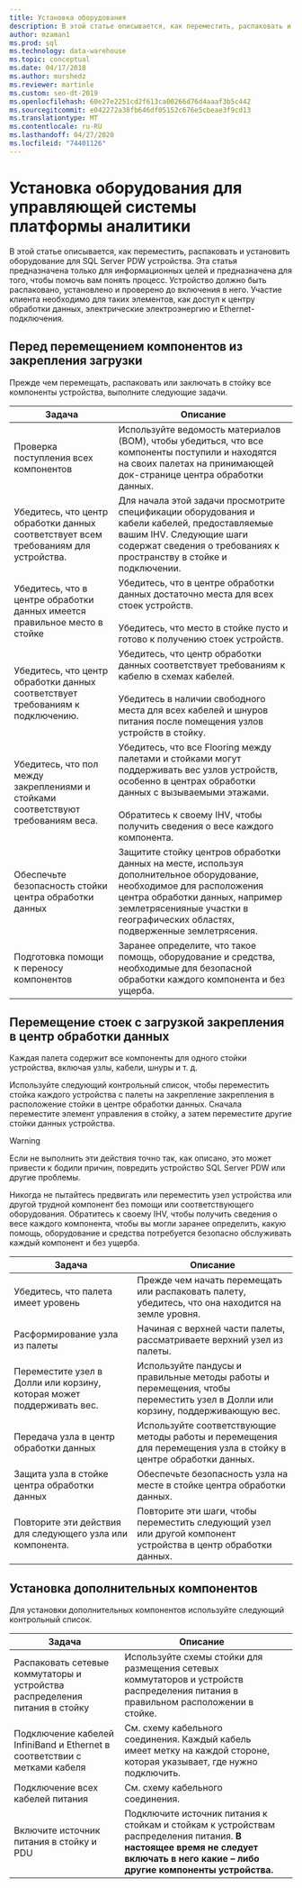 ```yaml
---
title: Установка оборудования
description: В этой статье описывается, как переместить, распаковать и установить оборудование для SQL Server PDW устройства. Эта статья предназначена только для информационных целей и предназначена для того, чтобы помочь вам понять процесс. Устройство должно быть распаковано, установлено и проверено до включения в него. Участие клиента необходимо для таких элементов, как доступ к центру обработки данных, электрические электроэнергию и Ethernet-подключения.
author: mzaman1
ms.prod: sql
ms.technology: data-warehouse
ms.topic: conceptual
ms.date: 04/17/2018
ms.author: murshedz
ms.reviewer: martinle
ms.custom: seo-dt-2019
ms.openlocfilehash: 60e27e2251cd2f613ca00266d76d4aaaf3b5c442
ms.sourcegitcommit: e042272a38fb646df05152c676e5cbeae3f9cd13
ms.translationtype: MT
ms.contentlocale: ru-RU
ms.lasthandoff: 04/27/2020
ms.locfileid: "74401126"
---
```

# <a name="hardware-installation-for-analytics-platform-system-aps-appliance"></a>Установка оборудования для управляющей системы платформы аналитики
В этой статье описывается, как переместить, распаковать и установить оборудование для SQL Server PDW устройства. Эта статья предназначена только для информационных целей и предназначена для того, чтобы помочь вам понять процесс. Устройство должно быть распаковано, установлено и проверено до включения в него. Участие клиента необходимо для таких элементов, как доступ к центру обработки данных, электрические электроэнергию и Ethernet-подключения.  
  
## <a name="before-you-move-any-components-from-the-loading-dock"></a><a name="BeforeMoving"></a>Перед перемещением компонентов из закрепления загрузки  
Прежде чем перемещать, распаковать или заключать в стойку все компоненты устройства, выполните следующие задачи.  
  
|Задача|Описание|  
|--------|---------------|  
|Проверка поступления всех компонентов|Используйте ведомость материалов (BOM), чтобы убедиться, что все компоненты поступили и находятся на своих палетах на принимающей док-странице центра обработки данных.|  
|Убедитесь, что центр обработки данных соответствует всем требованиям для устройства.|Для начала этой задачи просмотрите спецификации оборудования и кабели кабелей, предоставляемые вашим IHV. Следующие шаги содержат сведения о требованиях к пространству в стойке и подключении.|  
|Убедитесь, что в центре обработки данных имеется правильное место в стойке|Убедитесь, что в центре обработки данных достаточно места для всех стоек устройств.<br /><br />Убедитесь, что место в стойке пусто и готово к получению стоек устройств.|  
|Убедитесь, что центр обработки данных соответствует требованиям к подключению.|Убедитесь, что центр обработки данных соответствует требованиям к кабелю в схемах кабелей.<br /><br />Убедитесь в наличии свободного места для всех кабелей и шнуров питания после помещения узлов устройств в стойку.|  
|Убедитесь, что пол между закреплениями и стойками соответствуют требованиям веса.|Убедитесь, что все Flooring между палетами и стойками могут поддерживать вес узлов устройств, особенно в центрах обработки данных с вызываемыми этажами.<br /><br />Обратитесь к своему IHV, чтобы получить сведения о весе каждого компонента.|  
|Обеспечьте безопасность стойки центра обработки данных|Защитите стойку центров обработки данных на месте, используя дополнительное оборудование, необходимое для расположения центра обработки данных, например землетрясенияные участки в географических областях, подверженные землетрясения.|  
|Подготовка помощи к переносу компонентов|Заранее определите, что такое помощь, оборудование и средства, необходимые для безопасной обработки каждого компонента и без ущерба.|  
  
## <a name="move-the-racks-from-the-loading-dock-into-the-data-center"></a><a name="Moving"></a>Перемещение стоек с загрузкой закрепления в центр обработки данных  
Каждая палета содержит все компоненты для одного стойки устройства, включая узлы, кабели, шнуры и т. д.  
  
Используйте следующий контрольный список, чтобы переместить стойка каждого устройства с палеты на закрепление закрепления в расположение стойки в центре обработки данных. Сначала переместите элемент управления в стойку, а затем переместите другие стойки данных устройства.  
  
> [!WARNING]  
> Если не выполнить эти действия точно так, как описано, это может привести к бодили причин, повредить устройство SQL Server PDW или другие проблемы.  
>   
> Никогда не пытайтесь предвигать или переместить узел устройства или другой трудной компонент без помощи или соответствующего оборудования. Обратитесь к своему IHV, чтобы получить сведения о весе каждого компонента, чтобы вы могли заранее определить, какую помощь, оборудование и средства потребуется безопасно обслуживать каждый компонент и без ущерба.  
  
|Задача|Описание|  
|--------|---------------|  
|Убедитесь, что палета имеет уровень|Прежде чем начать перемещать или распаковать палету, убедитесь, что она находится на земле уровня.|  
|Расформирование узла из палеты|Начиная с верхней части палеты, рассматриваете верхний узел из палеты.|  
|Переместите узел в Долли или корзину, которая может поддерживать вес.|Используйте пандусы и правильные методы работы и перемещения, чтобы переместить узел в Долли или корзину, поддерживающую вес.|  
|Передача узла в центр обработки данных|Используйте соответствующие методы работы и перемещения для перемещения узла в стойку в центре обработки данных.|  
|Защита узла в стойке центра обработки данных|Обеспечьте безопасность узла на месте в стойке центра обработки данных.|  
|Повторите эти действия для следующего узла или компонента.|Повторите эти шаги, чтобы переместить следующий узел или другой компонент устройства в центр обработки данных.|  
  
## <a name="install-additional-components"></a><a name="AfterMoving"></a>Установка дополнительных компонентов  
Для установки дополнительных компонентов используйте следующий контрольный список.  
  
|Задача|Описание||  
|--------|---------------|-|  
|Распаковать сетевые коммутаторы и устройства распределения питания в стойку|Используйте схемы стойки для размещения сетевых коммутаторов и устройств распределения питания в правильном расположении в стойке.||  
|Подключение кабелей InfiniBand и Ethernet в соответствии с метками кабеля|См. схему кабельного соединения. Каждый кабель имеет метку на каждой стороне, которая указывает, где нужно подключить.||  
|Подключение всех кабелей питания|См. схему кабельного соединения.||  
|Включите источник питания в стойку и PDU|Подключите источник питания к стойкам и стойкам к устройствам распределения питания. **В настоящее время не следует включать в него какие – либо другие компоненты устройства.**||  
  
<!-- MISSING LINKS ## See Also  
[Common Metadata Query Examples &#40;SQL Server PDW&#41;](../sqlpdw/common-metadata-query-examples-sql-server-pdw.md)  -->  
  
